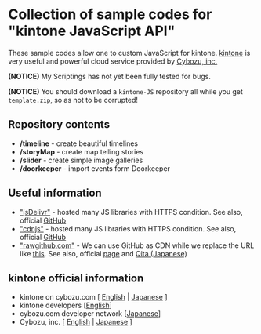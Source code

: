 # Collection of sample codes for "kintone JavaScript API"

These sample codes allow one to custom JavaScript for kintone. [kintone](https://kintone.cybozu.com/us/ "English page") is very useful and powerful cloud service provided by [Cybozu, inc.](https://kintone.cybozu.com/us/company.html "Cybozu, inc.")

**(NOTICE)** My Scriptings has not yet been fully tested for bugs.

**(NOTICE)** You should download a `kintone-JS` repository all while you get `template.zip`, so as not to be corrupted!

## Repository contents
* **/timeline** - create beautiful timelines
* **/storyMap** - create map telling stories
* **/slider** - create simple image galleries
* **/doorkeeper** - import events form Doorkeeper

## Useful information
* ["jsDelivr"](http://www.jsdelivr.com/ "jsDelivr") - hosted many JS libraries with HTTPS condition.  See also, official [GitHub](https://github.com/jsdelivr/jsdelivr)
* ["cdnjs"](http://cdnjs.com/ "cdnjs") - hosted many JS libraries with HTTPS condition. See also, official [GitHub](https://github.com/cdnjs/cdnjs)
* ["rawgithub.com"](http://rawgithub.com/ "rawgithub") - We can use GitHub as CDN while we replace the URL like [this](http://rawgithub.com/). See also, official [page](http://rawgithub.com/) and [Qita (Japanese)](http://qiita.com/futoase/items/39cb4b7d704b1e53e7f6)

## kintone official information

* kintone on cybozu.com [ [English](https://kintone.cybozu.com/us/ "English page") | [Japanese](https://kintone.cybozu.com/jp/ "Japanese page") ]
* kintone developers [[English](http://developers.kintone.com/ "English page")]
* cybozu.com developer network [[Japanese](https://cybozudev.zendesk.com/hc/ja/ "Japanese page")]
* Cybozu, inc. [ [English](https://kintone.cybozu.com/us/company.html "English page") | [Japanese](http://cybozu.co.jp/ "Japanese page") ]